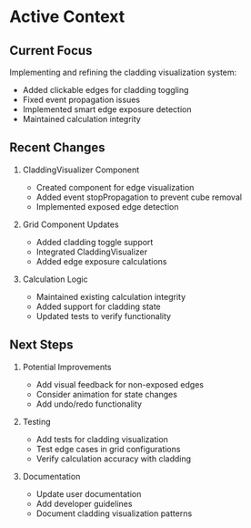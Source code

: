 # Active Context

## Current Focus
Implementing and refining the cladding visualization system:
- Added clickable edges for cladding toggling
- Fixed event propagation issues
- Implemented smart edge exposure detection
- Maintained calculation integrity

## Recent Changes
1. CladdingVisualizer Component
   - Created component for edge visualization
   - Added event stopPropagation to prevent cube removal
   - Implemented exposed edge detection

2. Grid Component Updates
   - Added cladding toggle support
   - Integrated CladdingVisualizer
   - Added edge exposure calculations

3. Calculation Logic
   - Maintained existing calculation integrity
   - Added support for cladding state
   - Updated tests to verify functionality

## Next Steps
1. Potential Improvements
   - Add visual feedback for non-exposed edges
   - Consider animation for state changes
   - Add undo/redo functionality

2. Testing
   - Add tests for cladding visualization
   - Test edge cases in grid configurations
   - Verify calculation accuracy with cladding

3. Documentation
   - Update user documentation
   - Add developer guidelines
   - Document cladding visualization patterns
